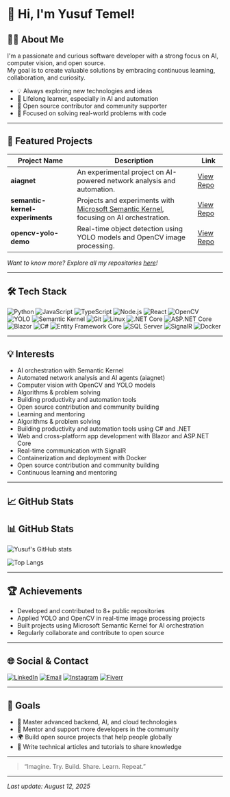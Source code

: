 # 👋 Hi, I'm Yusuf Temel!

## 🧑‍💻 About Me
I'm a passionate and curious software developer with a strong focus on AI, computer vision, and open source.  
My goal is to create valuable solutions by embracing continuous learning, collaboration, and curiosity.

- 💡 Always exploring new technologies and ideas
- 🌱 Lifelong learner, especially in AI and automation
- 🧩 Open source contributor and community supporter
- 🎯 Focused on solving real-world problems with code

---

## 🚀 Featured Projects

| Project Name        | Description                                                               | Link                                                           |
|---------------------|---------------------------------------------------------------------------|----------------------------------------------------------------|
| **aiagnet**         | An experimental project on AI-powered network analysis and automation.     | [View Repo](https://github.com/Yusuftmle/aiagnet)              |
| **semantic-kernel-experiments** | Projects and experiments with [Microsoft Semantic Kernel](https://github.com/microsoft/semantic-kernel), focusing on AI orchestration. | [View Repo](https://github.com/Yusuftmle/semantic-kernel-experiments) |
| **opencv-yolo-demo**| Real-time object detection using YOLO models and OpenCV image processing.  | [View Repo](https://github.com/Yusuftmle/opencv-yolo-demo)     |

*Want to know more? Explore all my repositories [here](https://github.com/Yusuftmle?tab=repositories)!*

---

## 🛠️ Tech Stack

![Python](https://img.shields.io/badge/-Python-333?style=flat&logo=python)
![JavaScript](https://img.shields.io/badge/-JavaScript-333?style=flat&logo=javascript)
![TypeScript](https://img.shields.io/badge/-TypeScript-333?style=flat&logo=typescript)
![Node.js](https://img.shields.io/badge/-Node.js-333?style=flat&logo=node.js)
![React](https://img.shields.io/badge/-React-333?style=flat&logo=react)
![OpenCV](https://img.shields.io/badge/-OpenCV-333?style=flat&logo=opencv)
![YOLO](https://img.shields.io/badge/-YOLO-333?style=flat&logo=openai)
![Semantic Kernel](https://img.shields.io/badge/-Semantic%20Kernel-333?style=flat&logo=microsoft)
![Git](https://img.shields.io/badge/-Git-333?style=flat&logo=git)
![Linux](https://img.shields.io/badge/-Linux-333?style=flat&logo=linux)
![.NET Core](https://img.shields.io/badge/-.NET%20Core-333?style=flat&logo=dotnet)
![ASP.NET Core](https://img.shields.io/badge/-ASP.NET%20Core-333?style=flat&logo=aspdotnet)
![Blazor](https://img.shields.io/badge/-Blazor-333?style=flat&logo=blazor)
![C#](https://img.shields.io/badge/-C%23-333?style=flat&logo=csharp)
![Entity Framework Core](https://img.shields.io/badge/-Entity%20Framework%20Core-333?style=flat&logo=entityframework)
![SQL Server](https://img.shields.io/badge/-SQL%20Server-333?style=flat&logo=microsoftsqlserver)
![SignalR](https://img.shields.io/badge/-SignalR-333?style=flat&logo=microsoft)
![Docker](https://img.shields.io/badge/-Docker-333?style=flat&logo=docker)


---

## 💡 Interests

- AI orchestration with Semantic Kernel
- Automated network analysis and AI agents (aiagnet)
- Computer vision with OpenCV and YOLO models
- Algorithms & problem solving
- Building productivity and automation tools
- Open source contribution and community building
- Learning and mentoring
- Algorithms & problem solving
- Building productivity and automation tools using C# and .NET
- Web and cross-platform app development with Blazor and ASP.NET Core
- Real-time communication with SignalR
- Containerization and deployment with Docker
- Open source contribution and community building
- Continuous learning and mentoring
---

## 📈 GitHub Stats

## 📊 GitHub Stats

<!-- GitHub Activity -->
![Yusuf's GitHub stats](https://github-readme-stats.vercel.app/api?username=Yusuftmle&show_icons=true&count_private=true&theme=tokyonight)

<!-- Top Languages -->
![Top Langs](https://github-readme-stats.vercel.app/api/top-langs/?username=Yusuftmle&layout=compact&theme=tokyonight&hide=Jupyter%20Notebook)


---

## 🏆 Achievements

- Developed and contributed to 8+ public repositories
- Applied YOLO and OpenCV in real-time image processing projects
- Built projects using Microsoft Semantic Kernel for AI orchestration
- Regularly collaborate and contribute to open source

---

## 🌐 Social & Contact

[![LinkedIn](https://img.shields.io/badge/-LinkedIn-0077B5?style=flat&logo=linkedin&logoColor=white)](https://www.linkedin.com/in/yusuf-temel-19722b2a3)
[![Email](https://img.shields.io/badge/-Email-EA4335?style=flat&logo=gmail&logoColor=white)](mailto:yussuf.temelll@gmail.com)
[![Instagram](https://img.shields.io/badge/-Instagram-E4405F?style=flat&logo=instagram&logoColor=white)](https://www.instagram.com/yusftemell)
[![Fiverr](https://img.shields.io/badge/-Fiverr-1DBF73?style=flat&logo=fiverr&logoColor=white)](https://www.fiverr.com/yusufteml?public_mode=true)


---

## 📃 Goals

- 🚀 Master advanced backend, AI, and cloud technologies
- 🤝 Mentor and support more developers in the community
- 🌍 Build open source projects that help people globally
- 📝 Write technical articles and tutorials to share knowledge

---

> “Imagine. Try. Build. Share. Learn. Repeat.”

---

*Last update: August 12, 2025*
